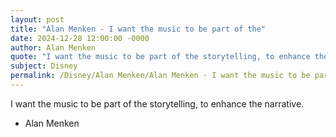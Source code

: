 ```yaml
---
layout: post
title: "Alan Menken - I want the music to be part of the"
date: 2024-12-28 12:00:00 -0000
author: Alan Menken
quote: "I want the music to be part of the storytelling, to enhance the narrative."
subject: Disney
permalink: /Disney/Alan Menken/Alan Menken - I want the music to be part of the
---
```


I want the music to be part of the storytelling, to enhance the narrative.

- Alan Menken
